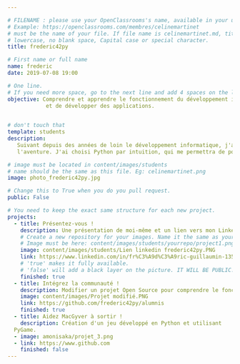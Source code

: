 ```yaml
---

# FILENAME : please use your OpenClassrooms's name, available in your url.
# Example: https://openclassrooms.com/membres/celinemartinet
# must be the name of your file. If file name is celinemartinet.md, title is celinemartinet.
# lowercase, no blank space, Capital case or special character.
title: frederic42py

# First name or full name
name: frederic
date: 2019-07-08 19:00

# One line.
# If you need more space, go to the next line and add 4 spaces on the left, as in 'description'.
objective: Comprendre et apprendre le fonctionnement du développement informatique afin de suivre l'évolution numérique 
            et de développer des applications.
               

# don't touch that
template: students
description:
   Suivant depuis des années de loin le développement informatique, j'ai enfin décidé d'ouvrir la porte et de me lancer dans 
   l'aventure. J'ai choisi Python par intuition, qui me permettra de pouvoir développer des applications utiles. 

# image must be located in content/images/students
# name should be the same as this file. Eg: celinemartinet.png
image: photo_frederic42py.jpg

# Change this to True when you do you pull request.
public: False

# You need to keep the exact same structure for each new project.
projects:
  - title: Présentez-vous !
    description: Une présentation de moi-même et un lien vers mon LinkedIn.
    # Create a new repository for your images. Name it the same as your nickname and profile picture.
    # Image must be here: content/images/students/yourrepo/project1.png
    image: content/images/students/Lien linkedin frederic42py.PNG
    link: https://www.linkedin.com/in/fr%C3%A9d%C3%A9ric-guillaumin-135097108/
    # 'true' makes it fully available.
    # 'false' will add a black layer on the picture. IT WILL BE PUBLIC!
    finished: true
  - title: Intégrez la communauté !
    description: Modifier un projet Open Source pour comprendre le fonctionnement de Git, de Github et des pull requests. 
    image: content/images/Projet modifié.PNG
    link: https://github.com/frederic42py/alumnis
    finished: true
  - title: Aidez MacGyver à sortir ! 
    description: Création d'un jeu développé en Python et utilisant 
  PyGame.  
  - image: amonisaka/projet_3.png  
  - link: https://www.github.com
    finished: false
---
```

